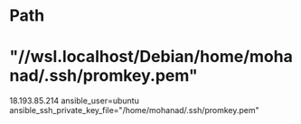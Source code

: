 

# Path

# "//wsl.localhost/Debian/home/mohanad/.ssh/promkey.pem"

18.193.85.214 ansible_user=ubuntu ansible_ssh_private_key_file="/home/mohanad/.ssh/promkey.pem"